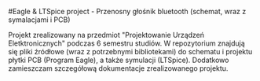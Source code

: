 #Eagle & LTSpice project - Przenosny głośnik bluetooth (schemat, wraz z symalacjami i PCB)

Projekt zrealizowany na przedmiot "Projektowanie Urządzeń Eletktronicznych" podczas 6 semestru studiów. W repozytorium znajdują się pliki źródłowe (wraz z potrzebnymi bibliotekami) do schematu i projektu płytki PCB (Program Eagle), a także symulacji (LTSpice). Dodatkowo zamieszczam szczegółową dokumentacje zrealizowanego projektu. 


